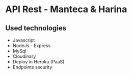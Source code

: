 # **API Rest - Manteca & Harina**

## Used technologies
- Javascript
- NodeJs - Express
- MySql
- Cloudinary
- Deploy in Heroku (PaaS)
- Endpoints security
